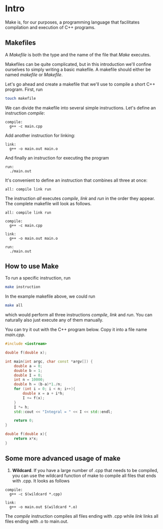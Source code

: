 # Intro

Make is, for our purposes, a programming language that facilitates compilation and execution of C++ programs.  

## Makefiles

A *Makefile* is both the type and the name of the file that *Make* executes.

Makefiles can be quite complicated, but in this introduction we'll confine ourselves to simply writing a basic makefile. A makefile should either be named *makefile* or *Makefile*.


Let's go ahead and create a makefile that we'll use to compile a short C++ program. First, run

```sh
touch makefile
```

We can divide the makefile into several simple instructions. Let's define an instruction *compile*:

```make
compile:
  g++ -c main.cpp
```

Add another instruction for linking:

```make
link:
  g++ -o main.out main.o
```

And finally an instruction for executing the program

```make
run:
  ./main.out
```

It's convenient to define an instruction that combines all three at once:

```make
all: compile link run
```

The instruction *all* executes *compile*, *link* and *run* in the order they appear. The complete makefile will look as follows.

```make
all: compile link run

compile:
  g++ -c main.cpp

link:
  g++ -o main.out main.o

run:
  ./main.out
```

## How to use Make

To run a specific instruction, run

```sh
make instruction
```

In the example makefile above, we could run

```sh
make all
```
which would perform all three instructions *compile*, *link* and *run*. You can naturally also just execute any of them manually.

You can try it out with the C++ program below. Copy it into a file name *main.cpp*.


```c++
#include <iostream>

double f(double x);

int main(int argc, char const *argv[]) {
    double a = 0;
    double b = 1;
    double I = 0;
    int n = 10000;
    double h = (b-a)*1./n;
    for (int i = 0; i < n; i++){
        double x = a + i*h;
        I += f(x);
    }
    I *= h;
    std::cout << "Integral = " << I << std::endl;

    return 0;
}

double f(double x){
    return x*x;
}
```


## Some more advanced usage of make

1. **Wildcard**. If you have a large number of .cpp that needs to be compiled, you can use the wildcard function of make to compile all files that ends with .cpp. It looks as follows

  ```make
  compile:
    g++ -c $(wildcard *.cpp)

  link:
    g++ -o main.out $(wildcard *.o)
  ```
  The *compile* instruction compiles all files ending with .cpp while *link* links all files ending with .o to main.out.
